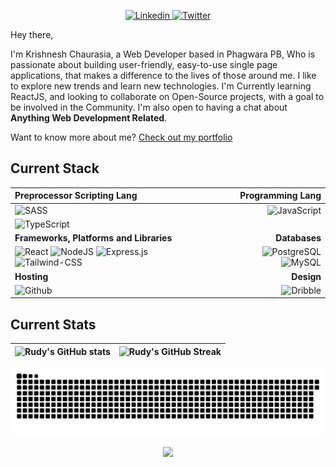 <!-- [![Rudy's GitHub Banner](./assets/GithubBanner.png)](https://github.com/Rudy45KC/Portfolio-Krishnesh-Chaurasia)
 -->
<p align="center">
  <a href="https://www.linkedin.com/in/krishnesh-chaurasia-36a893215/">
    <img src="https://img.shields.io/badge/krishnesh-%230077B5.svg?style=for-the-badge&logo=linkedin&logoColor=white" alt="Linkedin" />
 </a>
<a href="https://twitter.com/_rudy45kc">
    <img src="https://img.shields.io/badge/-rudy45kc-%231DA1F2.svg?style=for-the-badge&logo=Twitter&logoColor=white" alt="Twitter" />
 </a>

Hey there,

I'm Krishnesh Chaurasia, a Web Developer based in Phagwara PB, Who is passionate about building user-friendly, easy-to-use single page applications, that makes a difference to the lives of those around me. I like to explore new trends and learn new technologies. I'm Currently learning ReactJS, and looking to collaborate on Open-Source projects, with a goal to be involved in the Community. I'm also open to having a chat about **Anything Web Development Related**.

Want to know more about me? [Check out my portfolio](https://github.com/Rudy45KC/Portfolio-Krishnesh-Chaurasia)

## Current Stack

| Preprocessor Scripting Lang | Programming Lang |
| :--- | ---: |
| ![SASS](https://img.shields.io/badge/SASS-hotpink.svg?style=for-the-badge&logo=SASS&logoColor=white) | ![JavaScript](https://img.shields.io/badge/javascript-%23323330.svg?style=for-the-badge&logo=javascript&logoColor=%23F7DF1E) | 
![TypeScript](https://img.shields.io/badge/typescript-%23323330.svg?style=for-the-badge&logo=typescript&logoColor=blue) |
| **Frameworks, Platforms and Libraries** | **Databases** |
| ![React](https://img.shields.io/badge/react-%2320232a.svg?style=for-the-badge&logo=react&logoColor=%2361DAFB)   ![NodeJS](https://img.shields.io/badge/node.js-6DA55F?style=for-the-badge&logo=node.js&logoColor=white) ![Express.js](https://img.shields.io/badge/express.js-%23404d59.svg?style=for-the-badge&logo=express&logoColor=%2361DAFB) ![Tailwind-CSS](https://img.shields.io/badge/tailwind-css-DB7093?style=for-the-badge&logo=tailwind-css&logoColor=white)  | ![PostgreSQL](https://img.shields.io/badge/PostgreSQL-%234ea94b.svg?style=for-the-badge&logo=PostgreSQL&logoColor=white) ![MySQL](https://img.shields.io/badge/mysql-%2300f.svg?style=for-the-badge&logo=mysql&logoColor=white) |
| **Hosting** | **Design**|
| ![Github](https://img.shields.io/badge/github-%23039BE5.svg?style=for-the-badge&logo=github) | ![Dribble](https://img.shields.io/badge/dribble-%23F24E1E.svg?style=for-the-badge&logo=dribble&logoColor=white) |

## Current Stats

| ![Rudy's GitHub stats](https://github-readme-stats.vercel.app/api?username=rudy45kc&show_icons=true&theme=city_lights) | ![Rudy's GitHub Streak](https://github-readme-streak-stats.herokuapp.com/?user=rudy45kc&theme=city-lights) |
| :---: | :---: |
 
 <picture>
  <source media="(prefers-color-scheme: light)" srcset="https://github.com/sauravhathi/sauravhathi/blob/output/github-contribution-grid-snake.svg">
  <source media="(prefers-color-scheme: light)" srcset="https://github.com/sauravhathi/sauravhathi/blob/output/github-contribution-grid-snake-dark.svg">
  <img alt="github-snake" src="https://github.com/sauravhathi/sauravhathi/blob/output/github-contribution-grid-snake-dark.svg">
</picture>

 <p align="center"><img src="https://bravo68web.me/images/header_.png"></p>
 


